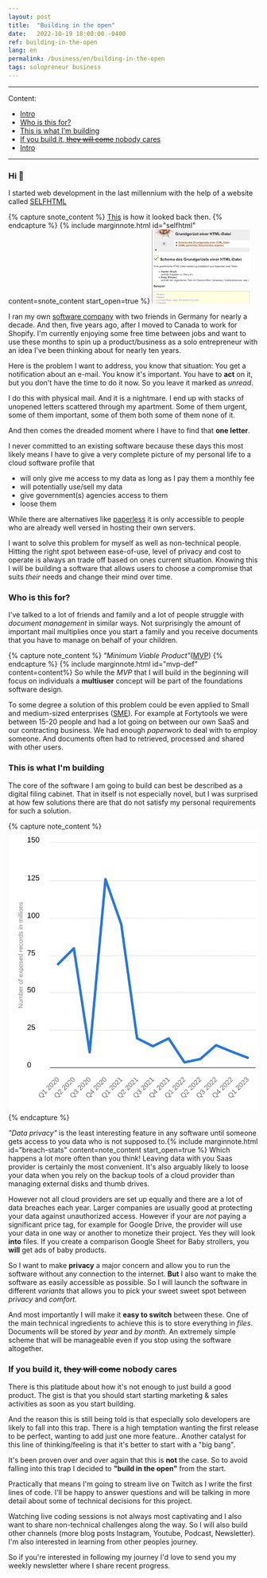 ```yaml
---
layout: post
title:  "Building in the open"
date:   2022-10-19 18:00:00 -0400
ref: building-in-the-open
lang: en
permalink: /business/en/building-in-the-open
tags: solopreneur business
---
```


---

Content:

  - [Intro](#intro)
  - [Who is this for?](#who)
  - [This is what I'm building](#usp)
  - [If you build it, ~~they will come~~ nobody cares](#building) 
  - [Intro](#intro)

---

### <a name="intro" /> Hi 👋


I started web development in the last millennium with the help of a website called [SELFHTML](https://wiki.selfhtml.org/)

{% capture snote_content %}
[This](https://web.archive.org/web/20000915151937/http://www.netzwelt.com/selfhtml/tcab.htm)
is how it looked back then. 
{% endcapture %}
{% include marginnote.html id="selfhtml" content=snote_content start_open=true %}
![Selfhtml.de in 1998](/assets/posts/building-in-the-open/selfhtml.jpg)

I ran my own [software company](https://www.fortytools.com/) with two friends in Germany for nearly a decade. 
And then, five years ago, after I moved to Canada to work for Shopify.
I'm currently enjoying some free time between jobs and want to use these months to 
spin up a product/business as a solo entrepreneur with an idea I've been thinking about for nearly ten years.

Here is the problem I want to address, you know that situation: You get a notification about an e-mail. You know it's important. You have to **act** on it, but you don't have the time to do it now.
So you leave it marked as _unread_.

I do this with physical mail. And it is a nightmare. I end up with stacks of unopened letters scattered through my apartment. Some of them urgent, some of them
important, some of them both some of them none of it.

And then comes the dreaded moment where I have to find that **one letter**.

I never committed to an existing software because these days this most likely means I have to give a very complete picture of my personal life to a cloud
software profile that 

- will only give me access to my data as long as I pay them a monthly fee
- will potentially use/sell my data
- give government(s) agencies access to them
- loose them

While there are alternatives like [paperless](https://github.com/paperless-ngx/paperless-ngx) it is only accessible to people who are already well versed in
hosting their own servers.

I want to solve this problem for myself as well as non-technical people. Hitting the right spot between ease-of-use, level of privacy and cost to operate is 
always an trade off based on ones current situation. Knowing this I will be building a software that allows users to choose a compromise that suits _their_ needs
and change their mind over time.

### <a name="who" /> Who is this for?

I've talked to a lot of friends and family and a lot of people struggle with _document management_ in similar ways. Not surprisingly the amount of important 
mail multiplies once you start a family and you receive documents that you have to manage on behalf of your children.

{% capture note_content %}
_"Minimum Viable Product"_([MVP](https://en.wikipedia.org/wiki/Minimum_viable_product))
{% endcapture %}
{% include marginnote.html id="mvp-def" content=content%}
So while the _MVP_ that I will build in the beginning
will focus on individuals a **multiuser** concept will be part of the foundations software design.

To some degree a solution of this problem could be even applied to Small and medium-sized enterprises ([SME](https://en.wikipedia.org/wiki/Small_and_medium-sized_enterprises)).
For example at Fortytools we were between 15-20 people and had a lot going on between our own SaaS and our contracting business. We had enough _paperwork_ to deal
with to employ someone. And documents often had to retrieved, processed and shared with other users.

### <a name="usp" /> This is what I'm building

The core of the software I am going to build can best be described as a digital filing cabinet. That in itself is not especially novel, but I was surprised at
how few solutions there are that do not satisfy my personal requirements for such a solution.

{% capture note_content %}
![data breaches](/assets/posts/building-in-the-open/breaches23.svg)
{% endcapture %}

_"Data privacy"_ is the least interesting feature in any software until someone 
gets access to you data who is not supposed to.{% include marginnote.html id="breach-stats" content=note_content start_open=true %} Which happens a lot more often than you think!
Leaving data with you Saas provider is certainly the most convenient. It's also arguably likely to loose your data when you rely
on the backup tools of a cloud provider than managing external disks and thumb drives.

However not all cloud providers are set up equally and there are a lot of data breaches each year. Larger companies are usually good
at protecting your data against unauthorized access. However if your are _not_ paying a significant price tag, for example for Google Drive,
the provider will use your data in one way or another to monetize their project. Yes they will look **into** files. If you create
a comparison Google Sheet for Baby strollers, you **will** get ads of baby products.

So I want to make **privacy** a major concern and allow you to run the software without any connection to the internet.
**But** I also want to make the software as easily accessible as possible.
So I will launch the software in different _variants_ that allows you to pick your sweet sweet spot between _privacy_ and _comfort_. 
<div id="variants"></div>

And most importantly I will make it **easy to switch** between these. One of the main technical ingredients to achieve this is to store
everything in _files_. Documents will be stored _by year_ and _by month_. An extremely simple scheme that will be manageable even if you
stop using the software altogether.

<div id="features"></div>

### <a name="building" /> If you build it, ~~they will come~~ nobody cares

There is this platitude about how it's not enough to just build a good product.
The gist is that you should start starting marketing & sales activities as soon as you start building.

And the reason this is still being told is that especially solo developers are likely to fall into this trap.
There is a high temptation wanting the first release to be perfect, wanting to add just one more feature..
Another catalyst for this line of thinking/feeling is that it's better to start with a "big bang". 

It's been proven over and over again that this is **not** the case.
So to avoid falling into this trap I decided to **"build in the open"** from the start.

Practically that means I'm going to stream live on Twitch as I write the first lines of code.
I'll be happy to answer questions and will be talking in more detail about some of technical
decisions for this project.

Watching live coding sessions is not always most captivating and I also want to share non-technical challenges
along the way. So I will also build other channels (more blog posts Instagram, Youtube, Podcast, Newsletter). I'm also 
interested in learning from other peoples journey.

So if you're interested in following my journey I'd love to send you my weekly newsletter where I share recent progress.

<div id="subscribe"></div>

<link rel="stylesheet" href="/assets/interactive/styles.css">
<script src="/assets/interactive/interactive.js"></script>
<script>
  var variants = Elm.Interactive.init({
    node: document.getElementById('variants'),
    flags: { kind: "Variants" }
  });

  var features = Elm.Interactive.init({
    node: document.getElementById('features'),
    flags: { kind: "Features" }
  });

  var subscribe = Elm.Interactive.init({
    node: document.getElementById('subscribe'),
    flags: { kind: "Subscribe" }
  });
</script>
